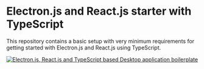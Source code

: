 
# Electron.js and React.js starter with TypeScript

This repository contains a basic setup with very minimum requirements for getting started with Electron.js and React.js using TypeScript.

[![Electron.js, React.js and TypeScript based Desktop application boilerplate](https://img.youtube.com/vi/kvSN8vAwx0k/0.jpg)](https://www.youtube.com/watch?v=kvSN8vAwx0k)